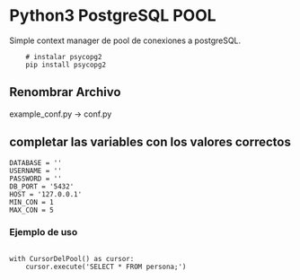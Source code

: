 # Python3 PostgreSQL POOL

Simple context manager de pool de conexiones a postgreSQL.



```
    # instalar psycopg2
    pip install psycopg2
```

## Renombrar Archivo


example_conf.py -> conf.py

## completar las variables con los valores correctos

```
DATABASE = ''
USERNAME = ''
PASSWORD = ''
DB_PORT = '5432'
HOST = '127.0.0.1'
MIN_CON = 1
MAX_CON = 5

```

### Ejemplo de uso

```

with CursorDelPool() as cursor:
    cursor.execute('SELECT * FROM persona;')
```